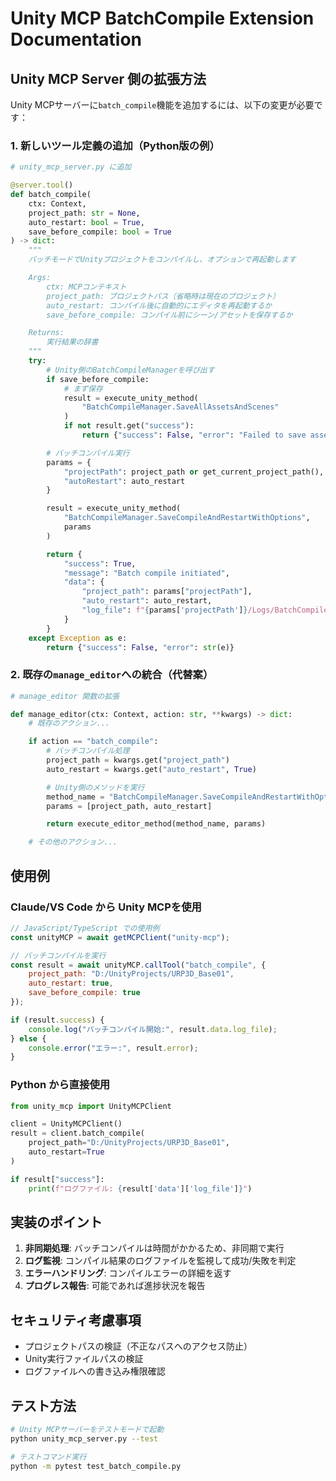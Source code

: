 ﻿# Unity MCP BatchCompile Extension Documentation

## Unity MCP Server 側の拡張方法

Unity MCPサーバーに`batch_compile`機能を追加するには、以下の変更が必要です：

### 1. 新しいツール定義の追加（Python版の例）

```python
# unity_mcp_server.py に追加

@server.tool()
def batch_compile(
    ctx: Context,
    project_path: str = None,
    auto_restart: bool = True,
    save_before_compile: bool = True
) -> dict:
    """
    バッチモードでUnityプロジェクトをコンパイルし、オプションで再起動します

    Args:
        ctx: MCPコンテキスト
        project_path: プロジェクトパス（省略時は現在のプロジェクト）
        auto_restart: コンパイル後に自動的にエディタを再起動するか
        save_before_compile: コンパイル前にシーン/アセットを保存するか

    Returns:
        実行結果の辞書
    """
    try:
        # Unity側のBatchCompileManagerを呼び出す
        if save_before_compile:
            # まず保存
            result = execute_unity_method(
                "BatchCompileManager.SaveAllAssetsAndScenes"
            )
            if not result.get("success"):
                return {"success": False, "error": "Failed to save assets"}

        # バッチコンパイル実行
        params = {
            "projectPath": project_path or get_current_project_path(),
            "autoRestart": auto_restart
        }

        result = execute_unity_method(
            "BatchCompileManager.SaveCompileAndRestartWithOptions",
            params
        )

        return {
            "success": True,
            "message": "Batch compile initiated",
            "data": {
                "project_path": params["projectPath"],
                "auto_restart": auto_restart,
                "log_file": f"{params['projectPath']}/Logs/BatchCompile.log"
            }
        }
    except Exception as e:
        return {"success": False, "error": str(e)}
```

### 2. 既存の`manage_editor`への統合（代替案）

```python
# manage_editor 関数の拡張

def manage_editor(ctx: Context, action: str, **kwargs) -> dict:
    # 既存のアクション...

    if action == "batch_compile":
        # バッチコンパイル処理
        project_path = kwargs.get("project_path")
        auto_restart = kwargs.get("auto_restart", True)

        # Unity側のメソッドを実行
        method_name = "BatchCompileManager.SaveCompileAndRestartWithOptions"
        params = [project_path, auto_restart]

        return execute_editor_method(method_name, params)

    # その他のアクション...
```

## 使用例

### Claude/VS Code から Unity MCPを使用

```javascript
// JavaScript/TypeScript での使用例
const unityMCP = await getMCPClient("unity-mcp");

// バッチコンパイルを実行
const result = await unityMCP.callTool("batch_compile", {
    project_path: "D:/UnityProjects/URP3D_Base01",
    auto_restart: true,
    save_before_compile: true
});

if (result.success) {
    console.log("バッチコンパイル開始:", result.data.log_file);
} else {
    console.error("エラー:", result.error);
}
```

### Python から直接使用

```python
from unity_mcp import UnityMCPClient

client = UnityMCPClient()
result = client.batch_compile(
    project_path="D:/UnityProjects/URP3D_Base01",
    auto_restart=True
)

if result["success"]:
    print(f"ログファイル: {result['data']['log_file']}")
```

## 実装のポイント

1. **非同期処理**: バッチコンパイルは時間がかかるため、非同期で実行
2. **ログ監視**: コンパイル結果のログファイルを監視して成功/失敗を判定
3. **エラーハンドリング**: コンパイルエラーの詳細を返す
4. **プログレス報告**: 可能であれば進捗状況を報告

## セキュリティ考慮事項

- プロジェクトパスの検証（不正なパスへのアクセス防止）
- Unity実行ファイルパスの検証
- ログファイルへの書き込み権限確認

## テスト方法

```bash
# Unity MCPサーバーをテストモードで起動
python unity_mcp_server.py --test

# テストコマンド実行
python -m pytest test_batch_compile.py
```

